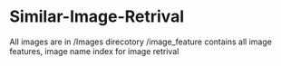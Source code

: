 # Similar-Image-Retrival

All images are in /Images direcotory
/image_feature contains all image features, image name index for image retrival

